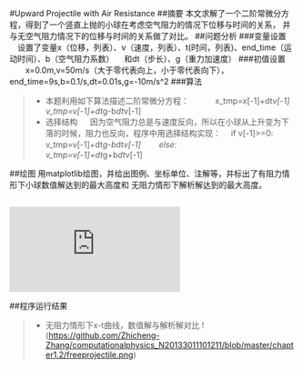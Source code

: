 #Upward Projectile with Air Resistance
##摘要
    本文求解了一个二阶常微分方程，得到了一个竖直上抛的小球在考虑空气阻力的情况下位移与时间的关系，
    并与无空气阻力情况下的位移与时间的关系做了对比。
##问题分析
###变量设置
　设置了变量x（位移，列表）、v（速度，列表）、t(时间，列表)、end_time（运动时间）、b（空气阻力系数）
　和dt（步长）、g（重力加速度）
###初值设置
　　x=0.0m,v=50m/s（大于零代表向上，小于零代表向下），end_time=9s,b=0.1/s,dt=0.01s,g=-10m/s^2
###算法
>- 本题利用如下算法描述二阶常微分方程：
　　　x_tmp=x[-1]+dt*v[-1]　　　　　v_tmp=v[-1]+dt*g-b*dt*v[-1]
>- 选择结构
　 因为空气阻力总是与速度反向，所以在小球从上升变为下落的时候，阻力也反向，程序中用选择结构实现：
　if v[-1]>=0:           v_tmp=v[-1]+dt*g-b*dt*v[-1]
　　else:　　　　　　　　v_tmp=v[-1]+dt*g+b*dt*v[-1]

##绘图
   用matplotlib绘图，并给出图例、坐标单位、注解等，并标出了有阻力情形下小球数值解达到的最大高度和
   无阻力情形下解析解达到的最大高度。
## 
![程序代码](https://github.com/Zhicheng-Zhang/computationalphysics_N20133011101211/blob/master/chapter1.2/projectile.py)

##程序运行结果
>- 无阻力情形下x-t曲线，数值解与解析解对比
!(https://github.com/Zhicheng-Zhang/computationalphysics_N20133011101211/blob/master/chapter1.2/freeprojectile.png)
